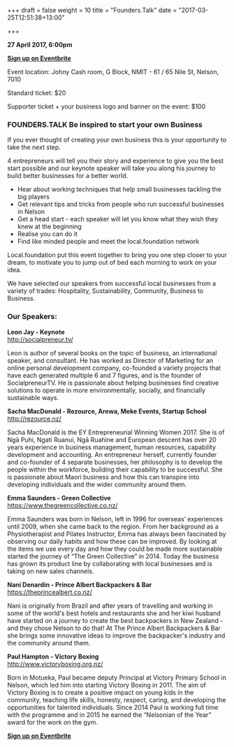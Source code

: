 +++ 
draft = false 
weight = 10 
title = "Founders.Talk" 
date = "2017-03-25T12:51:38+13:00"

+++

**27 April 2017, 6:00pm**

**[Sign up on Eventbrite](https://www.eventbrite.com/e/founderstalk-nelson-tickets-33168680416)**

Event location: Johny Cash room, G Block, NMIT - 61 / 65 Nile St, Nelson, 7010

Standard ticket: $20

Supporter ticket + your business logo and banner on the event: $100

### FOUNDERS.TALK Be inspired to start your own Business

If you ever thought of creating your own business this is your opportunity to take the next step. 

4 entrepreneurs will tell you their story and experience to give you the best start possible and our keynote speaker will take you along his journey to build better businesses for a better world.

- Hear about working techniques that help small businesses tackling the big players 
- Get relevant tips and tricks from people who run successful businesses in Nelson
- Get a head start - each speaker will let you know what they wish they knew at the beginning
- Realise you can do it
- Find like minded people and meet the local.foundation network

Local.foundation put this event together to bring you one step closer to your dream, to motivate you to jump out of bed each morning to work on your idea. 

We have selected our speakers from successful local businesses from a variety of trades: Hospitality, Sustainability, Community, Business to Business.

### Our Speakers:

**Leon Jay - Keynote**<br>
http://socialpreneur.tv/

Leon is author of several books on the topic of business, an international speaker, and consultant. He has worked as Director of Marketing for an online personal development company, co-founded a variety projects that have each generated multiple 6 and 7 figures, and is the founder of SocialpreneurTV. He is passionate about helping businesses find creative solutions to operate in more environmentally, socially, and financially sustainable ways.

**Sacha MacDonald - Rezource, Arewa, Meke Events, Startup School**
http://rezource.nz/

Sacha MacDonald is the EY Entrepreneurial Winning Women 2017. She is of Ngā Puhi, Ngati Ruanui, Ngā Ruahine and European descent has over 20 years experience in business management, human resources, capability development and accounting. An entrepreneur herself, currently founder and co-founder of 4 separate businesses, her philosophy is to develop the people within the workforce, building their capability to be successful. She is passionate about Maori business and how this can transpire into developing individuals and the wider community around them.

**Emma Saunders - Green Collective**<br>
https://www.thegreencollective.co.nz/

Emma Saunders was born in Nelson, left in 1996 for overseas’ experiences until 2009, when she came back to the region. From her background as a Physiotherapist and Pilates Instructor, Emma has always been fascinated by observing our daily habits and how these can be improved. By looking at the items we use every day and how they could be made more sustainable started the journey of “The Green Collective” in 2014. Today the business has grown its product line by collaborating with local businesses and is taking on new sales channels.

**Nani Denardin - Prince Albert Backpackers & Bar**<br>
https://theprincealbert.co.nz/

Nani is originally from Brazil and after years of travelling and working in some of the world's best hotels and restaurants she and her kiwi husband have started on a journey to create the best backpackers in New Zealand - and they chose Nelson to do that! At The Prince Albert Backpackers & Bar she brings some innovative ideas to improve the backpacker's industry and the community around them.

**Paul Hampton - Victory Boxing**<br>
http://www.victoryboxing.org.nz/

Born in Motueka, Paul became deputy Principal at Victory Primary School in Nelson, which led him into starting Victory Boxing in 2011. The aim of Victory Boxing is to create a positive impact on young kids in the community, teaching life skills, honesty, respect, caring, and developing the opportunities for talented individuals. Since 2014 Paul is working full time with the programme and in 2015 he earned the “Nelsonian of the Year” award for the work on the gym.

**[Sign up on Eventbrite](https://www.eventbrite.com/e/founderstalk-nelson-tickets-33168680416)**
